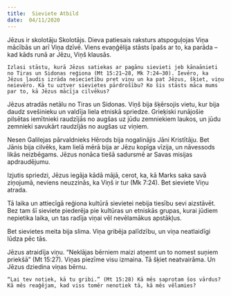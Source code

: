 ```yaml
---
title:  Sieviete Atbild
date:  04/11/2020
---
```


Jēzus ir skolotāju Skolotājs. Dieva patiesais raksturs atspoguļojas Viņa mācībās un arī Viņa dzīvē. Viens evaņģēlija stāsts īpašs ar to, ka parāda –kad kāds runā ar Jēzu, Viņš klausās.

`Izlasi stāstu, kurā Jēzus satiekas ar pagānu sievieti jeb kānaānieti no Tiras un Sidonas reģiona (Mt 15:21–28, Mk 7:24–30). Ievēro, ka Jēzus ļaudis izrāda neiecietību pret viņu un ka pat Jēzus, šķiet, viņu neievēro. Kā tu uztver sievietes pārdrošību? Ko šis stāsts māca mums par to, kā Jēzus mācīja cilvēkus?`

Jēzus atradās netālu no Tiras un Sidonas. Viņš bija šķērsojis vietu, kur bija daudz svešinieku un valdīja liela etniskā spriedze. Grieķiski runājošie pilsētas iemītnieki raudzījās no augšas uz jūdu zemniekiem laukos, un jūdu zemnieki savukārt raudzījās no augšas uz viņiem.

Nesen Galilejas pārvaldnieks Hērods bija nogalinājis Jāni Kristītāju. Bet Jānis bija cilvēks, kam lielā mērā bija ar Jēzu kopīga vīzija, un nāvessods likās neizbēgams. Jēzus nonāca tiešā sadursmē ar Savas misijas apdraudējumu.

Izjutis spriedzi, Jēzus iegāja kādā mājā, cerot, ka, kā Marks saka savā ziņojumā, neviens neuzzinās, ka Viņš ir tur (Mk 7:24). Bet sieviete Viņu atrada.

Tā laika un attiecīgā reģiona kultūrā sievietei nebija tiesību sevi aizstāvēt. Bez tam šī sieviete piederēja pie kultūras un etniskās grupas, kurai jūdiem nepietika laika, un tas radīja viņai vēl nevēlamākus apstākļus.

Bet sievietes meita bija slima. Viņa gribēja palīdzību, un viņa neatlaidīgi lūdza pēc tās.

Jēzus atraidīja viņu. “Neklājas bērniem maizi atņemt un to nomest suņiem priekšā” (Mt 15:27). Viņas piezīme visu izmaina. Tā šķiet neatvairāma. Un Jēzus dziedina viņas bērnu.

`“Lai tev notiek, kā tu gribi.” (Mt 15:28) Kā mēs saprotam šos vārdus? Kā mēs reaģējam, kad viss tomēr nenotiek tā, kā mēs vēlamies?`